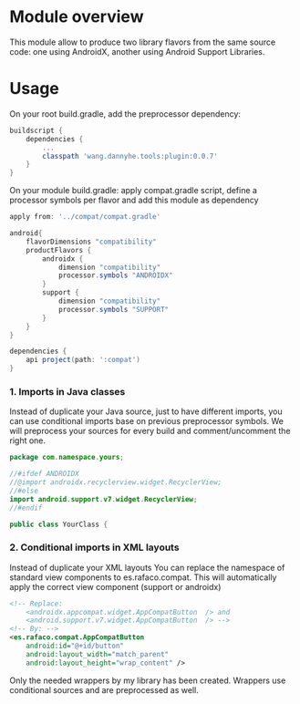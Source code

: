
# Module overview

This module allow to produce two library flavors from the same source code: one using AndroidX, another using Android Support Libraries.

# Usage
On your root build.gradle, add the preprocessor dependency:
```gradle
buildscript {
    dependencies {
        ...
        classpath 'wang.dannyhe.tools:plugin:0.0.7'
    }
}
```


On your module build.gradle: apply compat.gradle script, define a processor symbols per flavor and add this module as dependency
```gradle
apply from: '../compat/compat.gradle'

android{
    flavorDimensions "compatibility"
    productFlavors {
        androidx {
            dimension "compatibility"
            processor.symbols "ANDROIDX"
        }
        support {
            dimension "compatibility"
            processor.symbols "SUPPORT"
        }
    }
}

dependencies {
    api project(path: ':compat')
}
```

### 1. Imports in Java classes

Instead of duplicate your Java source, just to have different imports, you can use conditional imports base on previous preprocessor symbols. We will preprocess your sources for every build and comment/uncomment the right one.

```java
package com.namespace.yours;

//#ifdef ANDROIDX
//@import androidx.recyclerview.widget.RecyclerView;
//#else
import android.support.v7.widget.RecyclerView;
//#endif

public class YourClass {
``` 

### 2. Conditional imports in XML layouts

Instead of duplicate your XML layouts
You can replace the namespace of standard view components to es.rafaco.compat. This will automatically apply the correct view component (support or androidx)

```xml
<!-- Replace: 
    <androidx.appcompat.widget.AppCompatButton  /> and
    <android.support.v7.widget.AppCompatButton  /> -->
<!-- By: -->
<es.rafaco.compat.AppCompatButton
    android:id="@+id/button"
    android:layout_width="match_parent"
    android:layout_height="wrap_content" />
``` 

Only the needed wrappers by my library has been created. Wrappers use conditional sources and are preprocessed as well.